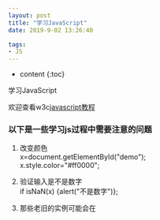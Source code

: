 ```yaml
---
layout: post
title: "学习JavaScript"
date: 2019-9-02 13:26:40

tags:
- JS
---
```

* content
{:toc}

学习JavaScript
















欢迎查看w3c[javascript教程](https://www.w3cschool.cn/javascript/)

### 以下是一些学习js过程中需要注意的问题
1. 改变颜色  
    x=document.getElementById("demo");  
    x.style.color="#ff0000";  

2. 验证输入是不是数字  
    if isNaN(x) {alert("不是数字")};  

3. 	那些老旧的实例可能会在 <script> 标签中使用 type="text/javascript"。现在已经不必这样做了。JavaScript 是所有现代浏览器以及 HTML5 中的默认脚本语言。  

4. JavaScript输出  
    使用 window.alert() 弹出警告框。  
    使用 document.write() 方法将内容写到 HTML 文档中。  
    使用 innerHTML 写入到 HTML 元素。  
    使用 console.log() 写入到浏览器的控制台。  

5. 请使用 document.write() 仅仅向文档输出写内容。  
    如果在文档已完成加载后执行 document.write，整个 HTML 页面将被覆盖。  

6. console.log() 方法能够让你看到你在页面中的输出内容，让你更容易调试javascript；与alert相比，console不会打断你页面的操作，console里面的内容非常丰富，你可以在控制台输入 console。  

7. 	变量是一个名称。字面量是一个值。  

8. JavaScript 中，常见的是驼峰法的命名规则，如 lastName (而不是lastname)。  

9. JavaScript 是脚本语言。浏览器会在读取代码时，逐行地执行脚本代码。而对于传统编程来说，会在执行前对所有代码进行编译。  

10. 反斜杠换行  
    document.write("你好 \ W3Cschool!");  

11. 一个好的编程习惯是，在代码开始处，统一对需要的变量进行声明。  

12. 你的全局变量，或者函数，可以覆盖 window 对象的变量或者函数。  
局部变量，包括 window 对象可以覆盖全局变量和函数。  

13. 在 ES6 中，提供了 let 关键字和 const 关键字。  
    let 的声明方式与 var 相同，用 let 来代替 var 来声明变量，就可以把变量限制在当前代码块中。  
    使用 const 声明的是常量，其值一旦被设定便不可被更改。  

14. 数据类型  
    NaN 的数据类型是 number  
    数组(Array)的数据类型是 object  
    日期(Date)的数据类型为 object  
    null 的数据类型是 object  
    未定义变量的数据类型为 undefined  

15. 监听事件时，不要使用 "on" 前缀。 例如，使用 "click" ,而不是使用 "onclick"。  













